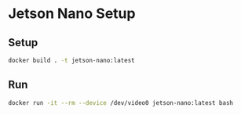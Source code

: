 # Jetson Nano Setup

## Setup

```sh
docker build . -t jetson-nano:latest
```

## Run

```sh
docker run -it --rm --device /dev/video0 jetson-nano:latest bash
```
